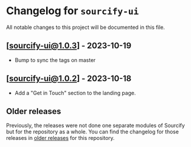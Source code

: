 # Changelog for `sourcify-ui`

All notable changes to this project will be documented in this file.

## [sourcify-ui@1.0.3] - 2023-10-19

- Bump to sync the tags on master

## [sourcify-ui@1.0.2] - 2023-10-18

- Add a "Get in Touch" section to the landing page.

## Older releases

Previously, the releases were not done one separate modules of Sourcify but for the repository as a whole.
You can find the changelog for those releases in [older releases](https://github.com/ethereum/sourcify/releases) for this repository.
